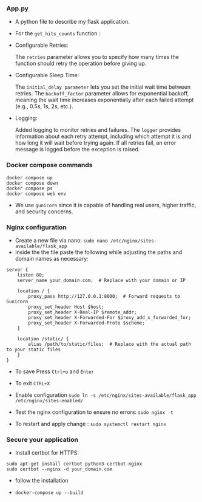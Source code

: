 ### App.py

- A python file to describe my flask application.

- For the `get_hits_counts` function :

- Configurable Retries:

    The `retries` parameter allows you to specify how many times the function should retry the operation before giving up.

- Configurable Sleep Time:

    The `initial_delay parameter` lets you set the initial wait time between retries.
    The `backoff_factor` parameter allows for exponential backoff, meaning the wait time increases exponentially after each failed attempt (e.g., 0.5s, 1s, 2s, etc.).

- Logging:

    Added logging to monitor retries and failures. The `logger` provides information about each retry attempt, including which attempt it is and how long it will wait before trying again.
    If all retries fail, an error message is logged before the exception is raised.


### Docker compose commands

```
docker compose up
docker compose down
docker compose ps
docker compose web env
```

- We use  `gunicorn` since it is capable of handling real users, higher traffic, and security concerns.

### Nginx configuration
- Create a new file via nano: `sudo nano /etc/nginx/sites-available/flask_app`
- inside the the file paste the following while adjusting the paths and domain names as necessary:

```
server {
    listen 80;
    server_name your_domain.com;  # Replace with your domain or IP

    location / {
        proxy_pass http://127.0.0.1:8000;  # Forward requests to Gunicorn
        proxy_set_header Host $host;
        proxy_set_header X-Real-IP $remote_addr;
        proxy_set_header X-Forwarded-For $proxy_add_x_forwarded_for;
        proxy_set_header X-Forwarded-Proto $scheme;
    }

    location /static/ {
        alias /path/to/static/files;  # Replace with the actual path to your static files
    }
}

```

- To save Press `Ctrl+o` and `Enter`
- To exit `CTRL+X`

- Enable configuration `sudo ln -s /etc/nginx/sites-available/flask_app /etc/nginx/sites-enabled/`

- Test the nginx configuration to ensure no errors: `sudo nginx -t`
- To restart and apply change : `sudo systemctl restart nginx`

### Secure your application 

- Install certbot for HTTPS:
```
sudo apt-get install certbot python3-certbot-nginx
sudo certbot --nginx -d your_domain.com
```
- follow the installation 

- `docker-compose up --build`
